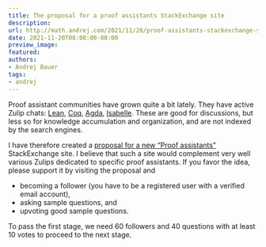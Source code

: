 ```yaml
---
title: The proposal for a proof assistants StackExchange site
description:
url: http://math.andrej.com/2021/11/20/proof-assistants-stackexchange-site/
date: 2021-11-20T08:00:00-00:00
preview_image:
featured:
authors:
- Andrej Bauer
tags:
- andrej
---
```


<p>Proof assistant communities have grown quite a bit lately. They have active Zulip chats: <a href="https://leanprover.zulipchat.com/">Lean</a>, <a href="https://coq.zulipchat.com/">Coq</a>, <a href="https://agda.zulipchat.com/">Agda</a>, <a href="https://isabelle.zulipchat.com/">Isabelle</a>. These are good for discussions, but less so for knowledge accumulation and organization, and are not indexed by the search engines.</p>

<p>I have therefore created a <a href="https://area51.stackexchange.com/proposals/126242/proof-assistants?referrer=YjczN2ZjMzMyYWRkYjYwOTMzMzJhMjRmZDNiZDJkZGQ1ZGE4MzFiZWQ3YzRlMjYzMzdiMTMxZTBkOTg1ZWNkMdt2-If5yCiayS9kTjQT0iElh8l0mRnZ3CnkNXRmWJGq0">proposal for a new &ldquo;Proof assistants&rdquo;</a> StackExchange site. I believe that such a site would complement very well various Zulips dedicated to specific proof assistants. If you favor the idea, please support it by visiting the proposal and</p>

<ul>
  <li>becoming a follower (you have to be a registered user with a verified email account),</li>
  <li>asking sample questions, and</li>
  <li>upvoting good sample questions.</li>
</ul>

<p>To pass the first stage, we need 60 followers and 40 questions with at least 10 votes to proceed to the next stage.</p>
